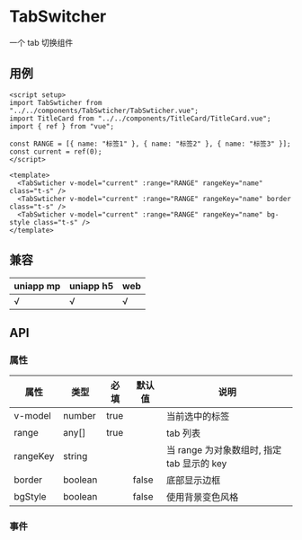 <script setup lang="ts">
import PhoneFrame from "../../components/PhoneFrame/PhoneFrame.vue";

import TabSwticher from "../../components/TabSwticher/TabSwticher.vue";
import TitleCard from "../../components/TitleCard/TitleCard.vue";
import {ref} from "vue"

const RANGE = [{name: '标签1'}, {name: '标签2'}, {name: '标签3'}];
const current = ref(0);
</script>

<PhoneFrame title="TabSwticher">
<TabSwticher v-model="current" :range="RANGE" rangeKey="name" class="t-s"/>
<TabSwticher v-model="current" :range="RANGE" rangeKey="name" border class="t-s"/>
<TabSwticher v-model="current" :range="RANGE" rangeKey="name" bg-style class="t-s"/>
</PhoneFrame>

<style lang="scss" scoped>
.t-s{
margin-bottom: 10px;
}
</style>

# TabSwitcher

一个 tab 切换组件

## 用例

```vue
<script setup>
import TabSwticher from "../../components/TabSwticher/TabSwticher.vue";
import TitleCard from "../../components/TitleCard/TitleCard.vue";
import { ref } from "vue";

const RANGE = [{ name: "标签1" }, { name: "标签2" }, { name: "标签3" }];
const current = ref(0);
</script>

<template>
  <TabSwticher v-model="current" :range="RANGE" rangeKey="name" class="t-s" />
  <TabSwticher v-model="current" :range="RANGE" rangeKey="name" border class="t-s" />
  <TabSwticher v-model="current" :range="RANGE" rangeKey="name" bg-style class="t-s" />
</template>
```

## 兼容

| uniapp mp | uniapp h5 | web |
| --------- | --------- | --- |
| √         | √         | √   |

## API

### 属性

| 属性     | 类型    | 必填 | 默认值 | 说明                                       |
| -------- | ------- | ---- | ------ | ------------------------------------------ |
| v-model  | number  | true |        | 当前选中的标签                             |
| range    | any[]   | true |        | tab 列表                                   |
| rangeKey | string  |      |        | 当 range 为对象数组时, 指定 tab 显示的 key |
| border   | boolean |      | false  | 底部显示边框                               |
| bgStyle  | boolean |      | false  | 使用背景变色风格                           |

### 事件
